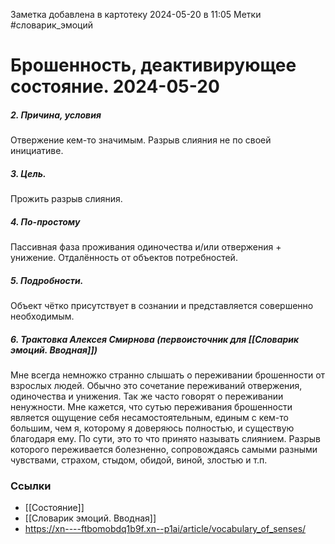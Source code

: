 Заметка добавлена в картотеку 2024-05-20 в 11:05
Метки #словарик_эмоций 

#  Брошенность, деактивирующее состояние. 2024-05-20

##### 2. Причина, условия
Отвержение кем-то значимым. Разрыв слияния не по своей инициативе.
##### 3. Цель.
Прожить разрыв слияния.
##### 4. По-простому
Пассивная фаза проживания одиночества и/или отвержения + унижение. Отдалённость от объектов потребностей.
##### 5. Подробности.
Объект чётко присутствует в сознании и представляется совершенно необходимым.
##### 6. Трактовка Алексея Смирнова (первоисточник для [[Словарик эмоций. Вводная]])
Мне всегда немножко странно слышать о переживании брошенности от взрослых людей. Обычно это сочетание переживаний отвержения, одиночества и унижения. Так же часто говорят о переживании ненужности. Мне кажется, что сутью переживания брошенности является ощущение себя несамостоятельным, единым с кем-то большим, чем я, которому я доверяюсь полностью, и существую благодаря ему. По сути, это то что принято называть слиянием. Разрыв которого переживается болезненно, сопровождаясь самыми разными чувствами, страхом, стыдом, обидой, виной, злостью и т.п.


### Ссылки
- [[Состояние]]
- [[Словарик эмоций. Вводная]]
- https://xn----ftbomobdq1b9f.xn--p1ai/article/vocabulary_of_senses/




